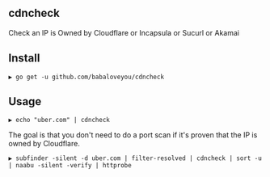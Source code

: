 ## cdncheck
Check an IP is Owned by Cloudflare or Incapsula  or Sucurl or Akamai
				

## Install
```
▶ go get -u github.com/babaloveyou/cdncheck
```

## Usage
```
▶ echo "uber.com" | cdncheck
```

The goal is that you don't need to do a port scan if it's proven that the IP is owned by Cloudflare.

```
▶ subfinder -silent -d uber.com | filter-resolved | cdncheck | sort -u | naabu -silent -verify | httprobe
```
